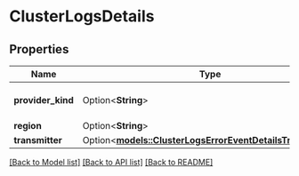 # ClusterLogsDetails

## Properties

Name | Type | Description | Notes
------------ | ------------- | ------------- | -------------
**provider_kind** | Option<**String**> | cloud provider used | [optional]
**region** | Option<**String**> |  | [optional]
**transmitter** | Option<[**models::ClusterLogsErrorEventDetailsTransmitter**](ClusterLogs_error_event_details_transmitter.md)> |  | [optional]

[[Back to Model list]](../README.md#documentation-for-models) [[Back to API list]](../README.md#documentation-for-api-endpoints) [[Back to README]](../README.md)


